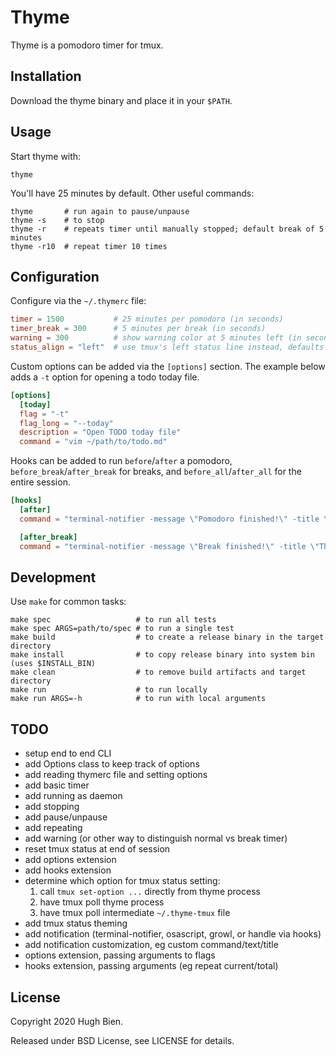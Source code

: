 # Thyme

Thyme is a pomodoro timer for tmux.

## Installation

Download the thyme binary and place it in your `$PATH`.

## Usage

Start thyme with:

```
thyme
```

You'll have 25 minutes by default. Other useful commands:

```
thyme       # run again to pause/unpause
thyme -s    # to stop
thyme -r    # repeats timer until manually stopped; default break of 5 minutes
thyme -r10  # repeat timer 10 times
```

## Configuration

Configure via the `~/.thymerc` file:

```toml
timer = 1500           # 25 minutes per pomodoro (in seconds)
timer_break = 300      # 5 minutes per break (in seconds)
warning = 300          # show warning color at 5 minutes left (in seconds), set to 0 to disable
status_align = "left"  # use tmux's left status line instead, defaults to "right"
```

Custom options can be added via the `[options]` section. The example below adds a `-t` option for
opening a todo today file.

```toml
[options]
  [today]
  flag = "-t"
  flag_long = "--today"
  description = "Open TODO today file"
  command = "vim ~/path/to/todo.md"
```

Hooks can be added to run `before`/`after` a pomodoro, `before_break`/`after_break` for breaks,
and `before_all`/`after_all` for the entire session.

```toml
[hooks]
  [after]
  command = "terminal-notifier -message \"Pomodoro finished!\" -title \"Thyme\""

  [after_break]
  command = "terminal-notifier -message \"Break finished!\" -title \"Thyme\""
```

## Development

Use `make` for common tasks:

```
make spec                   # to run all tests
make spec ARGS=path/to/spec # to run a single test
make build                  # to create a release binary in the target directory
make install                # to copy release binary into system bin (uses $INSTALL_BIN)
make clean                  # to remove build artifacts and target directory
make run                    # to run locally
make run ARGS=-h            # to run with local arguments
```

## TODO

* setup end to end CLI
* add Options class to keep track of options
* add reading thymerc file and setting options
* add basic timer
* add running as daemon
* add stopping
* add pause/unpause
* add repeating
* add warning (or other way to distinguish normal vs break timer)
* reset tmux status at end of session
* add options extension
* add hooks extension
* determine which option for tmux status setting:
  1. call `tmux set-option ...` directly from thyme process
  2. have tmux poll thyme process
  3. have tmux poll intermediate `~/.thyme-tmux` file
* add tmux status theming
* add notification (terminal-notifier, osascript, growl, or handle via hooks)
* add notification customization, eg custom command/text/title
* options extension, passing arguments to flags
* hooks extension, passing arguments (eg repeat current/total)

## License

Copyright 2020 Hugh Bien.

Released under BSD License, see LICENSE for details.
